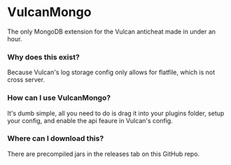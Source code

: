 # VulcanMongo
The only MongoDB extension for the Vulcan anticheat made in under an hour.

### Why does this exist?
Because Vulcan's log storage config only allows for flatfile, which is not cross server.

### How can I use VulcanMongo?
It's dumb simple, all you need to do is drag it into your plugins folder, setup your config, and enable the api feaure in Vulcan's config.

### Where can I download this?
There are precompiled jars in the releases tab on this GitHub repo.


